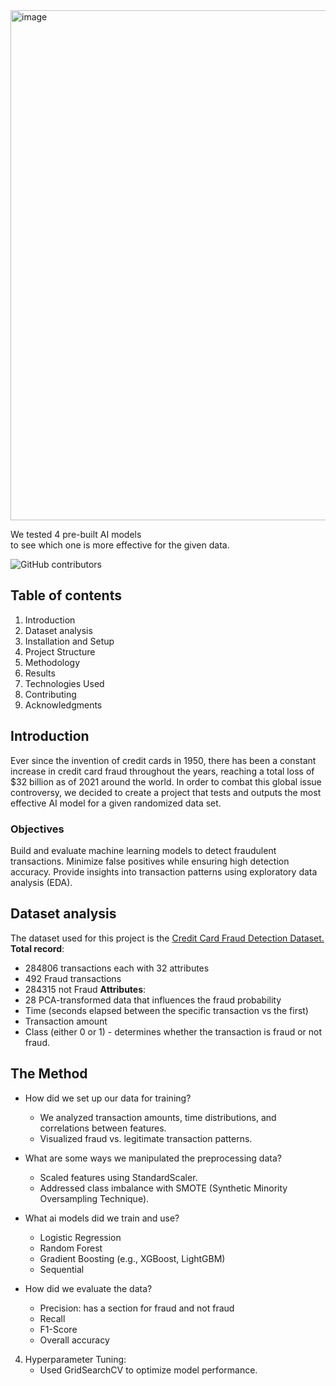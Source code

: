 <img width="816" alt="image" src="https://github.com/user-attachments/assets/62ab8fab-8bf8-4b9c-a6ee-196ad122aebe" />


We tested 4 pre-built AI models<br>to see which one is more effective for the given data.  

![GitHub contributors](https://img.shields.io/github/contributors/alex-wang101/Credit-Card-Fraud-Detection)



## Table of contents ## 
1. Introduction
2. Dataset analysis
3. Installation and Setup
4. Project Structure
5. Methodology
6. Results
7. Technologies Used
8. Contributing
9. Acknowledgments

## Introduction ##
Ever since the invention of credit cards in 1950, there has been a constant increase in credit card fraud throughout the years, reaching a total loss of $32 billion as of 2021 around the world. In order to combat this global issue controversy, we decided to create a project that tests and outputs the most effective AI model for a given randomized data set. 

### Objectives ###
Build and evaluate machine learning models to detect fraudulent transactions.
Minimize false positives while ensuring high detection accuracy.
Provide insights into transaction patterns using exploratory data analysis (EDA).
## Dataset analysis ##
The dataset used for this project is the [Credit Card Fraud Detection Dataset.](https://www.kaggle.com/datasets/mlg-ulb/creditcardfraud)
**Total record**: 
+ 284806 transactions each with 32 attributes 
+ 492 Fraud transactions
+ 284315 not Fraud
**Attributes**: 
+ 28 PCA-transformed data that influences the fraud probability
+ Time (seconds elapsed between the specific transaction vs the first)
+ Transaction amount
+ Class (either 0 or 1) - determines whether the transaction is fraud or not fraud. 


## The Method ## 
+ How did we set up our data for training?
    -  We analyzed transaction amounts, time distributions, and correlations between features.
    -  Visualized fraud vs. legitimate transaction patterns.
  
+ What are some ways we manipulated the preprocessing data?
    - Scaled features using StandardScaler.
    - Addressed class imbalance with SMOTE (Synthetic Minority Oversampling Technique).

+ What ai models did we train and use?
    - Logistic Regression
    - Random Forest
    - Gradient Boosting (e.g., XGBoost, LightGBM)
    - Sequential

+ How did we evaluate the data?
    - Precision: has a section for fraud and not fraud 
    - Recall
    - F1-Score
    - Overall accuracy
4. Hyperparameter Tuning:
    - Used GridSearchCV to optimize model performance.
